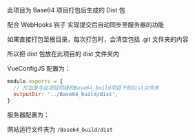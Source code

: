 此项目为 Base64 项目打包后生成的 Dist 包

配合 WebHooks 钩子 实现提交后自动同步至服务器的功能

如果直接打包至根目录，每次打包时，会清空包括 .git 文件夹的内容

所以把 dist 包放在此项目的 dist 文件夹内

VueConfigJS 配置为：

```js
module.exports = {
  // 打包至与此项目同级的Base64_build项目下的dist文件夹
  outputDir: '../Base64_build/dist',
}
```

服务器配置为：

网站运行文件夹为 `/Base64_build/dist`


